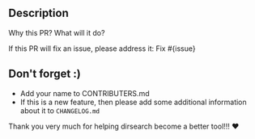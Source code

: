 Description
--------------

Why this PR? What will it do?

If this PR will fix an issue, please address it:
Fix #{issue}

Don't forget :)
-------------

 * Add your name to CONTRIBUTERS.md
 * If this is a new feature, then please add some additional information about it to `CHANGELOG.md`


Thank you very much for helping dirsearch become a better tool!!! :heart:
